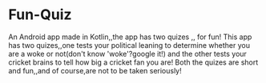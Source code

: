 # Fun-Quiz
An Android app made in Kotlin,,the app has two quizes ,, for fun!
This app has two quizes,,one tests your political leaning to determine whether you are a woke or not(don't know 'woke'?google it!) and the other tests your cricket brains to tell how big a cricket fan you are!
Both the quizes are short and fun,,and of course,are not to be taken seriously!
